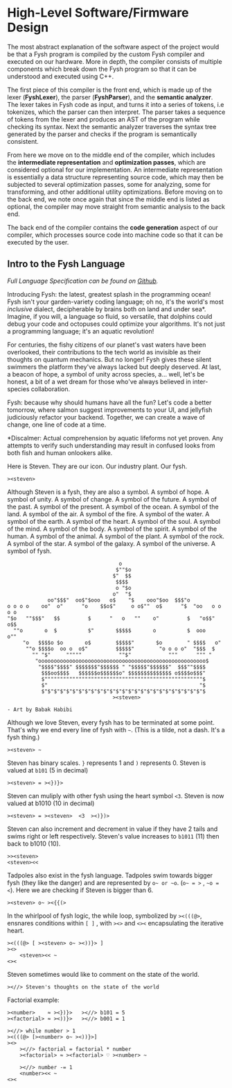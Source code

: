 # High-Level Software/Firmware Design

The most abstract explanation of the software aspect of the project would be
that a Fysh program is compiled by the custom Fysh compiler and executed on our
hardware. More in depth, the compiler consists of multiple components which
break down the Fysh program so that it can be understood and executed using C++.

The first piece of this compiler is the front end, which is made up of the lexer
(**FyshLexer**), the parser (**FyshParser**), and the **semantic analyzer**. The
lexer takes in Fysh code as input, and turns it into a series of tokens, i.e
tokenizes, which the parser can then interpret. The parser takes a sequence of
tokens from the lexer and produces an AST of the program while checking its
syntax. Next the semantic analyzer traverses the syntax tree generated by the
parser and checks if the program is semantically consistent.

From here we move on to the middle end of the compiler, which includes the
**intermediate representation** and **optimization passes**, which are
considered optional for our implementation. An intermediate representation is
essentially a data structure representing source code, which may then be
subjected to several optimization passes, some for analyzing, some for
transforming, and other additional utility optimizations. Before moving on to
the back end, we note once again that since the middle end is listed as
optional, the compiler may move straight from semantic analysis to the back end.

The back end of the compiler contains the **code generation** aspect of our
compiler, which processes source code into machine code so that it can be
executed by the user.

## Intro to the Fysh Language
*Full Language Specification can be found on [Github](https://github.com/Fysh-Fyve/fysh/blob/main/README.md).*

Introducing Fysh: the latest, greatest splash in the programming ocean! Fysh isn't your garden-variety coding language; oh no, it's the world's most *inclusive* dialect, decipherable by brains both on land and under sea\*. Imagine, if you will, a language so fluid, so versatile, that dolphins could debug your code and octopuses could optimize your algorithms. It's not just a programming language; it's an aquatic revolution!

For centuries, the fishy citizens of our planet's vast waters have been overlooked, their contributions to the tech world as invisible as their thoughts on quantum mechanics. But no longer! Fysh gives these silent swimmers the platform they've always lacked but deeply deserved. At last, a beacon of hope, a symbol of unity across species, a... well, let's be honest, a bit of a wet dream for those who've always believed in inter-species collaboration.

Fysh: because why should humans have all the fun? Let's code a better tomorrow, where salmon suggest improvements to your UI, and jellyfish judiciously refactor your backend. Together, we can create a wave of change, one line of code at a time.

\*Discalmer: Actual comprehension by aquatic lifeforms not yet proven. Any attempts to verify such understanding may result in confused looks from both fish and human onlookers alike.

Here is Steven. They are our icon. Our industry plant. Our fysh. 
```
><steven>
```

Although Steven is a fysh, they are also a symbol. A symbol of hope. A symbol of unity. A symbol of change. A symbol of the future. A symbol of the past. A symbol of the present. A symbol of the ocean. A symbol of the land. A symbol of the air. A symbol of the fire. A symbol of the water. A symbol of the earth. A symbol of the heart. A symbol of the soul. A symbol of the mind. A symbol of the body. A symbol of the spirit. A symbol of the human. A symbol of the animal. A symbol of the plant. A symbol of the rock. A symbol of the star. A symbol of the galaxy. A symbol of the universe. A symbol of fysh.
```
                                    o
                                   $""$o
                                  $"  $$
                                   $$$$
                                   o "$o
                                  o"  "$
             oo"$$$"  oo$"$ooo   o$    "$    ooo"$oo  $$$"o
o o o o    oo"  o"      "o    $$o$"     o o$""  o$      "$  "oo   o o o o
"$o   ""$$$"   $$         $      "   o   ""    o"         $   "o$$"    o$$
  ""o       o  $          $"       $$$$$       o          $  ooo     o""
     "o   $$$$o $o       o$        $$$$$"       $o        " $$$$   o"
      ""o $$$$o  oo o  o$"         $$$$$"        "o o o o"  "$$$  $
        "" "$"     """""            ""$"            """      """ "
         "oooooooooooooooooooooooooooooooooooooooooooooooooooooo$
          "$$$$"$$$$" $$$$$$$"$$$$$$ " "$$$$$"$$$$$$"  $$$""$$$$
           $$$oo$$$$   $$$$$$o$$$$$$o" $$$$$$$$$$$$$$ o$$$$o$$$"
           $"""""""""""""""""""""""""""""""""""""""""""""""""""$
           $"                                                 "$
           $"$"$"$"$"$"$"$"$"$"$"$"$"$"$"$"$"$"$"$"$"$"$"$"$"$"$
                                  ><steven>

- Art by Babak Habibi
```
Although we love Steven, every fysh has to be terminated at some point. That's why we end every line of fysh with `~`. (This is a tilde, not a dash. It's a fysh thing.)
```
><steven> ~
```

Steven has binary scales. `}` represents 1 and `)` represents 0. Steven is valued at `b101` (5 in decimal)
```fysh
><steven> = ><})}>
```

Steven can muliply with other fysh using the heart symbol `<3`. Steven is now valued at b1010 (10 in decimal)
```fysh
><steven> = ><steven>  <3  ><)})> 
```

Steven can also increment and decrement in value if they have 2 tails and swims right or left respectively. Steven's value increases to `b1011` (11) then back to b1010 (10).
```fysh
>><steven> 
<steven><<
```

Tadpoles also exist in the fysh language. Tadpoles swim towards bigger fysh (they like the danger) and are represented by `o~ or ~o`. (`o~ = >` , `~o = <`). Here we are checking if Steven is bigger than 6. 
```fysh
><steven> o~ ><{{(>
```

In the whirlpool of fysh logic, the while loop, symbolized by `><(((@>`, ensnares conditions within `[ ]` , with `><>` and `<><` encapsulating the iterative heart.
```fysh
><(((@> [ ><steven> o~ ><))}> ]
><>
	<steven><< ~
<><
```

Steven sometimes would like to comment on the state of the world. 
```fysh
><//> Steven's thoughts on the state of the world
```


Factorial example:
```fysh
><number>    ≈ ><})}>   ><//> b101 = 5
><factorial> ≈ ><))}>   ><//> b001 = 1

><//> while number > 1
><(((@> [><number> o~ ><))}>]
><>
	><//> factorial = factorial * number
	><factorial> ≈ ><factorial> ♡ ><number> ~

	><//> number -= 1
	<number><< ~
<><
```